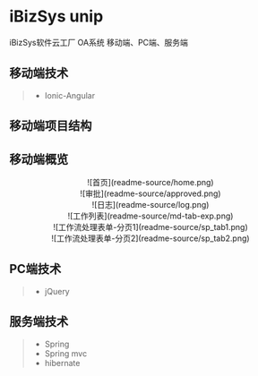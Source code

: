 # iBizSys unip
iBizSys软件云工厂 OA系统
移动端、PC端、服务端

## 移动端技术
> * Ionic-Angular
## 移动端项目结构

## 移动端概览
<center> ![首页](readme-source/home.png) </center>
<center> ![审批](readme-source/approved.png) </center>
<center> ![日志](readme-source/log.png) </center>
<center> ![工作列表](readme-source/md-tab-exp.png) </center>
<center> ![工作流处理表单-分页1](readme-source/sp_tab1.png) </center>
<center> ![工作流处理表单-分页2](readme-source/sp_tab2.png) </center>

## PC端技术
> * jQuery

## 服务端技术
> * Spring
> * Spring mvc
> * hibernate

